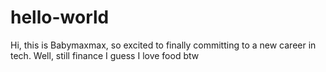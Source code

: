 # hello-world

Hi, this is Babymaxmax, so excited to finally committing to a new career in tech. Well, still finance I guess
I love food btw

